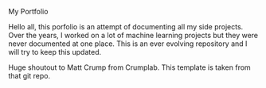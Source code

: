 My Portfolio


Hello all, this porfolio is an attempt of documenting all my side projects. Over the years, I worked on a lot of machine learning projects but they were never documented at one place. This is an ever evolving repository and I will try to keep this updated.

Huge shoutout to Matt Crump from Crumplab. This template is taken from that git repo.
